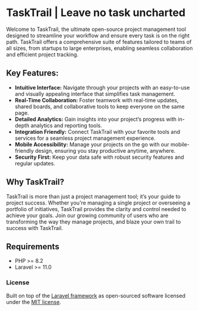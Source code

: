 # TaskTrail | Leave no task uncharted
Welcome to TaskTrail, the ultimate open-source project management tool designed to streamline your workflow and ensure every task is on the right path. TaskTrail offers a comprehensive suite of features tailored to teams of all sizes, from startups to large enterprises, enabling seamless collaboration and efficient project tracking.

## Key Features:
* __Intuitive Interface:__ Navigate through your projects with an easy-to-use and visually appealing interface that simplifies task management.
* __Real-Time Collaboration:__ Foster teamwork with real-time updates, shared boards, and collaborative tools to keep everyone on the same page.
* __Detailed Analytics:__ Gain insights into your project’s progress with in-depth analytics and reporting tools.
* __Integration Friendly:__ Connect TaskTrail with your favorite tools and services for a seamless project management experience.
* __Mobile Accessibility:__ Manage your projects on the go with our mobile-friendly design, ensuring you stay productive anytime, anywhere.
* __Security First:__ Keep your data safe with robust security features and regular updates.

## Why TaskTrail?
TaskTrail is more than just a project management tool; it’s your guide to project success. Whether you're managing a single project or overseeing a portfolio of initiatives, TaskTrail provides the clarity and control needed to achieve your goals. Join our growing community of users who are transforming the way they manage projects, and blaze your own trail to success with TaskTrail.

## Requirements
* PHP >= 8.2
* Laravel >= 11.0

### License
Built on top of the [Laravel framework](https://laravel.com/) as open-sourced software licensed under the [MIT license](https://opensource.org/licenses/MIT).
